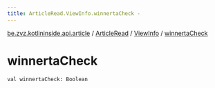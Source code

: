 ```yaml
---
title: ArticleRead.ViewInfo.winnertaCheck - 
---
```


[be.zvz.kotlininside.api.article](../../index.html) / [ArticleRead](../index.html) / [ViewInfo](index.html) / [winnertaCheck](./winnerta-check.html)

# winnertaCheck

`val winnertaCheck: Boolean`